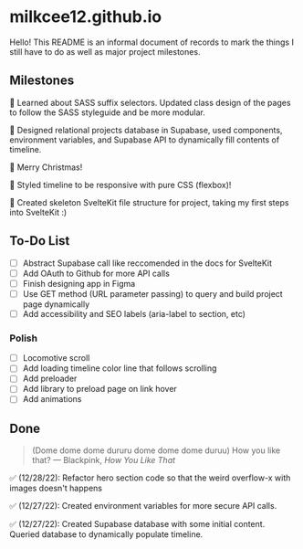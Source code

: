 # milkcee12.github.io
Hello! This README is an informal document of records to mark the things I still have to do as well as major project milestones.
## Milestones
  
  🎉 Learned about SASS suffix selectors. Updated class design of the pages to follow the SASS styleguide and be more modular.

  🎉 Designed relational projects database in Supabase, used components, environment variables, and Supabase API to dynamically fill contents of timeline.

  🎄 Merry Christmas!
  
  🎉 Styled timeline to be responsive with pure CSS (flexbox)!
  
  🎉 Created skeleton SvelteKit file structure for project, taking my first steps into SvelteKit :)

## To-Do List
- [ ] Abstract Supabase call like reccomended in the docs for SvelteKit
- [ ] Add OAuth to Github for more API calls
- [ ] Finish designing app in Figma
- [ ] Use GET method (URL parameter passing) to query and build project page dynamically
- [ ] Add accessibility and SEO labels (aria-label to section, etc)
### Polish
- [ ] Locomotive scroll
- [ ] Add loading timeline color line that follows scrolling
- [ ] Add preloader
- [ ] Add library to preload page on link hover
- [ ] Add animations

## Done
>(Dome dome dome dururu dome dome dome duruu) How you like that?
— Blackpink, <i>How You Like That</i> 

  ✅ (12/28/22): Refactor hero section code so that the weird overflow-x with images doesn't happens

  ✅ (12/27/22): Created environment variables for more secure API calls.

  ✅ (12/27/22): Created Supabase database with some initial content. Queried database to dynamically populate timeline.
